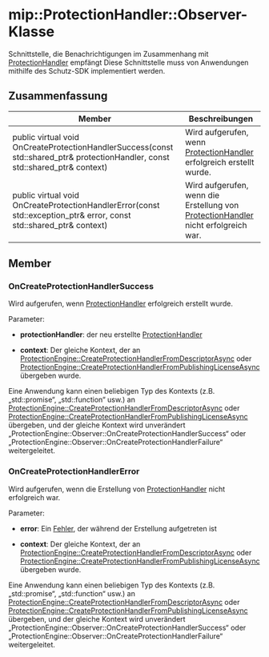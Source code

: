 # <a name="class-mipprotectionhandlerobserver"></a>mip::ProtectionHandler::Observer-Klasse 
Schnittstelle, die Benachrichtigungen im Zusammenhang mit [ProtectionHandler](class_mip_protectionhandler.md) empfängt
Diese Schnittstelle muss von Anwendungen mithilfe des Schutz-SDK implementiert werden.
  
## <a name="summary"></a>Zusammenfassung
 Member                        | Beschreibungen                                
--------------------------------|---------------------------------------------
public virtual void OnCreateProtectionHandlerSuccess(const std::shared_ptr<ProtectionHandler>& protectionHandler, const std::shared_ptr<void>& context)  |  Wird aufgerufen, wenn [ProtectionHandler](class_mip_protectionhandler.md) erfolgreich erstellt wurde.
public virtual void OnCreateProtectionHandlerError(const std::exception_ptr& error, const std::shared_ptr<void>& context)  |  Wird aufgerufen, wenn die Erstellung von [ProtectionHandler](class_mip_protectionhandler.md) nicht erfolgreich war.
  
## <a name="members"></a>Member
  
### <a name="oncreateprotectionhandlersuccess"></a>OnCreateProtectionHandlerSuccess
Wird aufgerufen, wenn [ProtectionHandler](class_mip_protectionhandler.md) erfolgreich erstellt wurde.

Parameter:  
* **protectionHandler**: der neu erstellte [ProtectionHandler](class_mip_protectionhandler.md)


* **context**: Der gleiche Kontext, der an [ProtectionEngine::CreateProtectionHandlerFromDescriptorAsync](class_mip_protectionengine.md#createprotectionhandlerfromdescriptorasync) oder [ProtectionEngine::CreateProtectionHandlerFromPublishingLicenseAsync](class_mip_protectionengine.md#createprotectionhandlerfrompublishinglicenseasync) übergeben wurde.


Eine Anwendung kann einen beliebigen Typ des Kontexts (z.B. „std::promise“, „std::function“ usw.) an [ProtectionEngine::CreateProtectionHandlerFromDescriptorAsync](class_mip_protectionengine.md#createprotectionhandlerfromdescriptorasync) oder [ProtectionEngine::CreateProtectionHandlerFromPublishingLicenseAsync](class_mip_protectionengine.md#createprotectionhandlerfrompublishinglicenseasync) übergeben, und der gleiche Kontext wird unverändert „ProtectionEngine::Observer::OnCreateProtectionHandlerSuccess“ oder „ProtectionEngine::Observer::OnCreateProtectionHandlerFailure“ weitergeleitet.
  
### <a name="oncreateprotectionhandlererror"></a>OnCreateProtectionHandlerError
Wird aufgerufen, wenn die Erstellung von [ProtectionHandler](class_mip_protectionhandler.md) nicht erfolgreich war.

Parameter:  
* **error**: Ein [Fehler](class_mip_error.md), der während der Erstellung aufgetreten ist 


* **context**: Der gleiche Kontext, der an [ProtectionEngine::CreateProtectionHandlerFromDescriptorAsync](class_mip_protectionengine.md#createprotectionhandlerfromdescriptorasync) oder [ProtectionEngine::CreateProtectionHandlerFromPublishingLicenseAsync](class_mip_protectionengine.md#createprotectionhandlerfrompublishinglicenseasync) übergeben wurde.


Eine Anwendung kann einen beliebigen Typ des Kontexts (z.B. „std::promise“, „std::function“ usw.) an [ProtectionEngine::CreateProtectionHandlerFromDescriptorAsync](class_mip_protectionengine.md#createprotectionhandlerfromdescriptorasync) oder [ProtectionEngine::CreateProtectionHandlerFromPublishingLicenseAsync](class_mip_protectionengine.md#createprotectionhandlerfrompublishinglicenseasync) übergeben, und der gleiche Kontext wird unverändert „ProtectionEngine::Observer::OnCreateProtectionHandlerSuccess“ oder „ProtectionEngine::Observer::OnCreateProtectionHandlerFailure“ weitergeleitet.